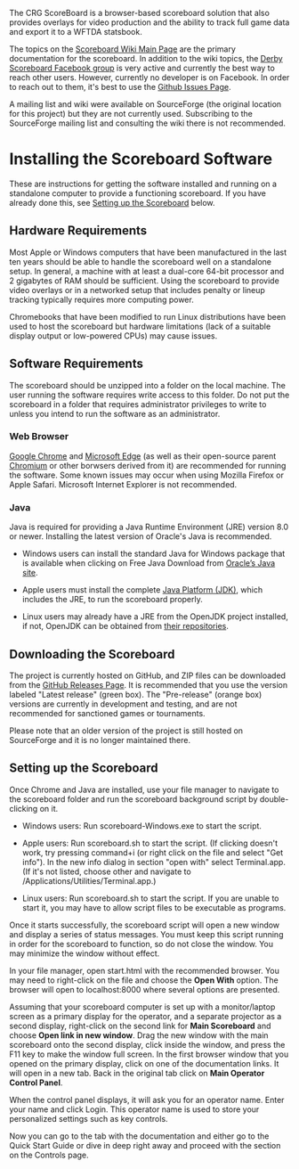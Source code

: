 The CRG ScoreBoard is a browser-based scoreboard solution that also provides overlays for video production and the ability to track full game data and export it to a WFTDA statsbook.

The topics on the [Scoreboard Wiki Main Page](https://github.com/rollerderby/scoreboard/wiki/) are the primary documentation for the scoreboard. In addition to the wiki topics, the [Derby Scoreboard Facebook group](https://www.facebook.com/groups/derbyscoreboard/) is very active and currently the best way to reach other users. However, currently no developer is on Facebook. In order to reach out to them, it's best to use the [Github Issues Page](https://github.com/rollerderby/scoreboard/issues).

A mailing list and wiki were available on SourceForge (the original location for this project) but they are not currently used. Subscribing to the SourceForge mailing list and consulting the wiki there is not recommended.

# Installing the Scoreboard Software

These are instructions for getting the software installed and running on a standalone computer to provide a functioning scoreboard. If you have already done this, see [Setting up the Scoreboard](#setting-up-the-scoreboard) below.

## Hardware Requirements

Most Apple or Windows computers that have been manufactured in the last ten years should be able to handle the scoreboard well on a standalone setup. In general, a machine with at least a dual-core 64-bit processor and 2 gigabytes of RAM should be sufficient. Using the scoreboard to provide video overlays or in a networked setup that includes penalty or lineup tracking typically requires more computing power.

Chromebooks that have been modified to run Linux distributions have been used to host the scoreboard but hardware limitations (lack of a suitable display output or low-powered CPUs) may cause issues.

## Software Requirements

The scoreboard should be unzipped into a folder on the local machine. The user running the software requires write access to this folder. Do not put the scoreboard in a folder that requires administrator privileges to write to unless you intend to run the software as an administrator.

### Web Browser

[Google Chrome](https://www.google.com/chrome/) and [Microsoft Edge](https://www.microsoft.com/edge/) (as well as their open-source parent [Chromium](http://www.chromium.org/) or other borwsers derived from it) are recommended for running the software. Some known issues may occur when using Mozilla Firefox or Apple Safari. Microsoft Internet Explorer is not recommended.

### Java

Java is required for providing a Java Runtime Environment (JRE) version 8.0 or newer. Installing the latest version of Oracle's Java is recommended.

- Windows users can install the standard Java for Windows package that is available when clicking on Free Java Download from [Oracle’s Java site](https://java.com/).

- Apple users must install the complete [Java Platform (JDK)](http://www.oracle.com/technetwork/java/javase/downloads/index.html), which includes the JRE, to run the scoreboard properly.

- Linux users may already have a JRE from the OpenJDK project installed, if not, OpenJDK can be obtained from [their repositories](http://openjdk.java.net/install/).

## Downloading the Scoreboard

The project is currently hosted on GitHub, and ZIP files can be downloaded from the [GitHub Releases Page](https://github.com/rollerderby/scoreboard/releases). It is recommended that you use the version labeled "Latest release" (green box). The "Pre-release" (orange box) versions are currently in development and testing, and are not recommended for sanctioned games or tournaments.

Please note that an older version of the project is still hosted on SourceForge and it is no longer maintained there.

## Setting up the Scoreboard

Once Chrome and Java are installed, use your file manager to navigate to the scoreboard folder and run the scoreboard background script by double-clicking on it.

- Windows users: Run scoreboard-Windows.exe to start the script.

- Apple users: Run scoreboard.sh to start the script. (If clicking doesn't work, try pressing command+i (or right click on the file and select "Get info"). In the new info dialog in section "open with" select Terminal.app. (If it's not listed, choose other and navigate to /Applications/Utilities/Terminal.app.)

- Linux users: Run scoreboard.sh to start the script. If you are unable to start it, you may have to allow script files to be executable as programs.

Once it starts successfully, the scoreboard script will open a new window and display a series of status messages. You must keep this script running in order for the scoreboard to function, so do not close the window. You may minimize the window without effect.

In your file manager, open start.html with the recommended browser. You may need to right-click on the file and choose the **Open With** option. The browser will open to localhost:8000 where several options are presented.

Assuming that your scoreboard computer is set up with a monitor/laptop screen as a primary display for the operator, and a separate projector as a second display, right-click on the second link for **Main Scoreboard** and choose **Open link in new window**. Drag the new window with the main scoreboard onto the second display, click inside the window, and press the F11 key to make the window full screen. In the first browser window that you opened on the primary display, click on one of the documentation links. It will open in a new tab. Back in the original tab click on **Main Operator Control Panel**.

When the control panel displays, it will ask you for an operator name. Enter your name and click Login. This operator name is used to store your personalized settings such as key controls.

Now you can go to the tab with the documentation and either go to the Quick Start Guide or dive in deep right away and proceed with the section on the Controls page.
